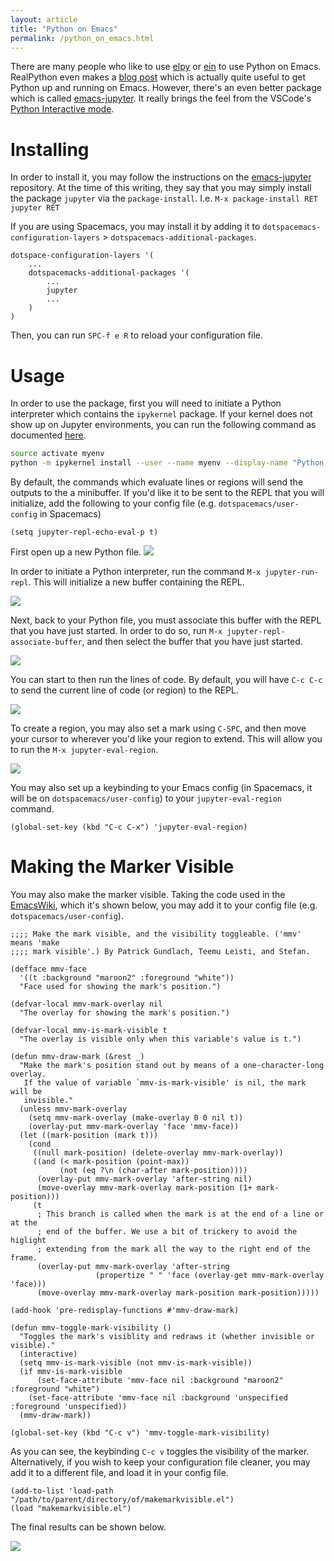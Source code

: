```yaml
---
layout: article
title: "Python on Emacs"
permalink: /python_on_emacs.html
---
```


There are many people who like to use [elpy](https://github.com/jorgenschaefer/elpy) or [ein](https://github.com/millejoh/emacs-ipython-notebook) to use Python on Emacs. RealPython even makes a [blog post](https://realpython.com/emacs-the-best-python-editor/) which is actually quite useful to get Python up and running on Emacs. However, there's an even better package which is called [emacs-jupyter](https://github.com/nnicandro/emacs-jupyter). It really brings the feel from the VSCode's [Python Interactive mode](https://code.visualstudio.com/docs/python/jupyter-support-py#_python-interactive-window).

# Installing 
In order to install it, you may follow the instructions on the [emacs-jupyter](https://github.com/nnicandro/emacs-jupyter) repository. At the time of this writing, they say that you may simply install the package `jupyter` via the `package-install`. I.e. `M-x package-install RET jupyter RET`

If you are using Spacemacs, you may install it by adding it to `dotspacemacs-configuration-layers` > `dotspacemacs-additional-packages`. 

```elisp 
dotspace-configuration-layers '(
    ...
    dotspacemacks-additional-packages '(
        ...
        jupyter
        ...
    )
)
```

Then, you can run `SPC-f e R` to reload your configuration file. 


# Usage

In order to use the package, first you will need to initiate a Python interpreter which contains the `ipykernel` package. If your kernel does not show up on Jupyter environments, you can run the following command as documented [here](https://ipython.readthedocs.io/en/stable/install/kernel_install.html#kernels-for-different-environments). 

```bash
source activate myenv
python -m ipykernel install --user --name myenv --display-name "Python 3 (myenv)"
```

By default, the commands which evaluate lines or regions will send the outputs to the a minibuffer. If you'd like it to be sent to the REPL that you will initialize, add the following to your config file (e.g. `dotspacemacs/user-config` in Spacemacs)

```elisp
(setq jupyter-repl-echo-eval-p t)
```

First open up a new Python file. 
![](../assets/images/python_in_emacs/step1.png)

In order to initiate a Python interpreter, run the command `M-x jupyter-run-repl`. This will initialize a new buffer containing the REPL. 

![](../assets/images/python_in_emacs/step2.png)

Next, back to your Python file, you must associate this buffer with the REPL that you have just started. In order to do so, run `M-x jupyter-repl-associate-buffer`, and then select the buffer that you have just started. 

![](../assets/images/python_in_emacs/step3.png)

You can start to then run the lines of code. By default, you will have `C-c C-c` to send the current line of code (or region) to the REPL. 

![](../assets/images/python_in_emacs/step5.png)

To create a region, you may also set a mark using `C-SPC`, and then move your cursor to wherever you'd like your region to extend. This will allow you to run the `M-x jupyter-eval-region`.

![](../assets/images/python_in_emacs/step6.png)

You may also set up a keybinding to your Emacs config (in Spacemacs, it will be on `dotspacemacs/user-config`) to your `jupyter-eval-region` command. 

```elisp
(global-set-key (kbd "C-c C-x") 'jupyter-eval-region)
```

# Making the Marker Visible

You may also make the marker visible. Taking the code used in the [EmacsWiki](https://www.emacswiki.org/emacs/MakingMarkVisible), which it's shown below, you may add it to your config file (e.g. `dotspacemacs/user-config`). 

```elisp
;;;; Make the mark visible, and the visibility toggleable. ('mmv' means 'make
;;;; mark visible'.) By Patrick Gundlach, Teemu Leisti, and Stefan.

(defface mmv-face
  '((t :background "maroon2" :foreground "white"))
  "Face used for showing the mark's position.")

(defvar-local mmv-mark-overlay nil
  "The overlay for showing the mark's position.")

(defvar-local mmv-is-mark-visible t
  "The overlay is visible only when this variable's value is t.")

(defun mmv-draw-mark (&rest _)
  "Make the mark's position stand out by means of a one-character-long overlay.
   If the value of variable `mmv-is-mark-visible' is nil, the mark will be
   invisible."
  (unless mmv-mark-overlay
    (setq mmv-mark-overlay (make-overlay 0 0 nil t))
    (overlay-put mmv-mark-overlay 'face 'mmv-face))
  (let ((mark-position (mark t)))
    (cond
     ((null mark-position) (delete-overlay mmv-mark-overlay))
     ((and (< mark-position (point-max))
           (not (eq ?\n (char-after mark-position))))
      (overlay-put mmv-mark-overlay 'after-string nil)
      (move-overlay mmv-mark-overlay mark-position (1+ mark-position)))
     (t
      ; This branch is called when the mark is at the end of a line or at the
      ; end of the buffer. We use a bit of trickery to avoid the higlight
      ; extending from the mark all the way to the right end of the frame.
      (overlay-put mmv-mark-overlay 'after-string
                   (propertize " " 'face (overlay-get mmv-mark-overlay 'face)))
      (move-overlay mmv-mark-overlay mark-position mark-position)))))

(add-hook 'pre-redisplay-functions #'mmv-draw-mark)

(defun mmv-toggle-mark-visibility ()
  "Toggles the mark's visiblity and redraws it (whether invisible or visible)."
  (interactive)
  (setq mmv-is-mark-visible (not mmv-is-mark-visible))
  (if mmv-is-mark-visible
      (set-face-attribute 'mmv-face nil :background "maroon2" :foreground "white")
    (set-face-attribute 'mmv-face nil :background 'unspecified :foreground 'unspecified))
  (mmv-draw-mark))

(global-set-key (kbd "C-c v") 'mmv-toggle-mark-visibility)
```

As you can see, the keybinding `C-c v` toggles the visibility of the marker. Alternatively, if you wish to keep your configuration file cleaner, you may add it to a different file, and load it in your config file. 

```elisp
(add-to-list 'load-path "/path/to/parent/directory/of/makemarkvisible.el")
(load "makemarkvisible.el")
```

The final results can be shown below. 

![](../assets/images/python_in_emacs/step7.png)

